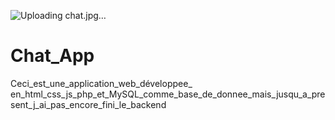 

![Uploading chat.jpg…]()

# Chat_App
Ceci_est_une_application_web_développee_ en_html_css_js_php_et_MySQL_comme_base_de_donnee_mais_jusqu_a_present_j_ai_pas_encore_fini_le_backend
